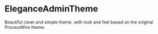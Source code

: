 EleganceAdminTheme
==================

Beautiful clean and simple theme, with look and feel based on the original ProcessWire theme.